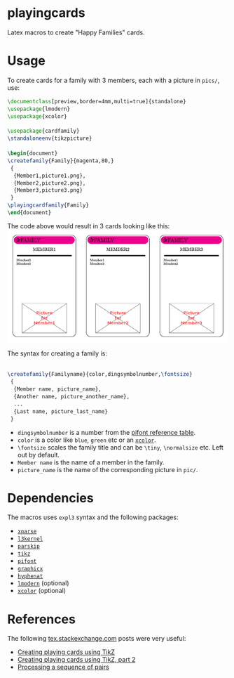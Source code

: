playingcards
============

Latex macros to create "Happy Families" cards.

Usage
=====
To create cards for a family with 3 members, each with a picture in `pics/`, use:
```latex
\documentclass[preview,border=4mm,multi=true]{standalone}
\usepackage{lmodern}
\usepackage{xcolor}

\usepackage{cardfamily}
\standaloneenv{tikzpicture}

\begin{document}
\createfamily{Family}{magenta,80,}
 {
  {Member1,picture1.png},
  {Member2,picture2.png},
  {Member3,picture3.png}
 }
\playingcardfamily{Family}
\end{document}
```

The code above would result in 3 cards looking like this:
![Example cards](examples/cards.png)


The syntax for creating a family is:

```latex

\createfamily{Familyname}{color,dingsymbolnumber,\fontsize}
 {
  {Member name, picture_name},
  {Another name, picture_another_name},
  ...
  {Last name, picture_last_name}
 }
```

* `dingsymbolnumber` is a number from the [pifont reference table](http://willbenton.com/wb-images/pifont.pdf).
* `color` is a color like `blue`, `green` etc or an [`xcolor`](http://www.ctan.org/tex-archive/macros/latex/contrib/xcolor).
* `\fontsize` scales the family title and can be `\tiny`, `\normalsize` etc. Left out by default.
* `Member name` is the name of a member in the family.
* `picture_name` is the name of the corresponding picture in `pic/`.

Dependencies
============
The macros uses `expl3` syntax and the following packages:
* [`xparse`](http://www.ctan.org/pkg/xparse)
* [`l3kernel`](http://www.ctan.org/pkg/l3kernel)
* [`parskip`](http://www.ctan.org/pkg/parskip)
* [`tikz`](http://www.ctan.org/pkg/pgf)
* [`pifont`](http://www.ctan.org/pkg/pifont)
* [`graphicx`](http://ctan.org/pkg/graphicx)
* [`hyphenat`](http://www.ctan.org/pkg/hyphenat)
* [`lmodern`](http://www.ctan.org/tex-archive/info/lmodern) (optional)
* [`xcolor`](http://www.ctan.org/pkg/xcolor) (optional)

References
==========
The following [tex.stackexchange.com](http://tex.stackexchange.com/) posts were very useful:

* [Creating playing cards using TikZ](http://tex.stackexchange.com/questions/47924/creating-playing-cards-using-tikz)
* [Creating playing cards using TikZ, part 2](http://tex.stackexchange.com/questions/48061/creating-playing-cards-using-tikz-part-2)
* [Processing a sequence of pairs](http://tex.stackexchange.com/questions/141875/processing-a-sequence-of-pairs)

